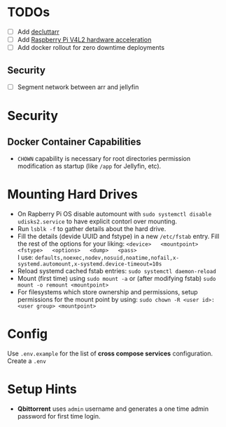 # TODOs
- [ ] Add [decluttarr](https://github.com/ManiMatter/decluttarr)
- [ ] Add [Raspberry Pi V4L2 hardware acceleration](https://docs.linuxserver.io/images/docker-jellyfin/?utm_source=chatgpt.com#v4l2-raspberry-pi)
- [ ] Add docker rollout for zero downtime deployments

## Security
- [ ] Segment network between arr and jellyfin

# Security
## Docker Container Capabilities
- `CHOWN` capability is necessary for root directories permission modification as startup (like `/app` for Jellyfin, etc).

# Mounting Hard Drives
- On Rapberry Pi OS disable automount with `sudo systemctl disable udisks2.service` to have explicit contorl over mounting.
- Run `lsblk -f` to gather details about the hard drive.
- Fill the details (devide UUID and fstype) in a new `/etc/fstab` entry. Fill the rest of the options for your liking: 
    `<device>   <mountpoint>   <fstype>   <options>   <dump>   <pass>`  
    I use: `defaults,noexec,nodev,nosuid,noatime,nofail,x-systemd.automount,x-systemd.device-timeout=10s`
- Reload systemd cached fstab entries: `sudo systemctl daemon-reload`
- Mount (first time) using `sudo mount -a` or (after modifying fstab) `sudo mount -o remount <mountpoint>`
- For filesystems which store ownership and permissions, setup permissions for the mount point by using: `sudo chown -R <user id>:<user group> <mountpoint>`

# Config
Use `.env.example` for the list of **cross compose services** configuration. Create a `.env`

# Setup Hints
- **Qbittorrent** uses `admin` username and generates a one time admin password for first time login.
